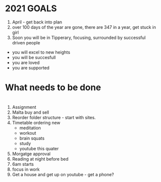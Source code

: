 # 2021 GOALS

1. April - get back into plan
2. over 100 days of the year are gone, there are 347 in a year, get stuck in girl
3. Soon you will be in Tipperary, focusing, surrounded by successful driven people
- you will excel to new heights
 - you will be succesfull
 - you are loved
 - you are supported

# What needs to be done
# 
1. Assignment
2. Malta buy and sell
3. Reorder folder structure - start with sites.
3. Timetable ordering new
    - meditation
    - workout 
    - brain squats
    - study
    - youtube this quater
4. Morgatge approval
5. Reading at night before bed
6. 6am starts
7. focus in work
8. Get a house and get up on youtube - get a phone?
